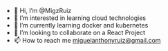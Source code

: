 - 👋 Hi, I’m @MigzRuiz
- 👀 I’m interested in learning cloud technologies
- 🌱 I’m currently learning docker and kubernetes
- 💞️ I’m looking to collaborate on a React Project
- 📫 How to reach me miguelanthonyruiz@gmail.com

<!---
MigzRuiz/MigzRuiz is a ✨ special ✨ repository because its `README.md` (this file) appears on your GitHub profile.
You can click the Preview link to take a look at your changes.
--->
